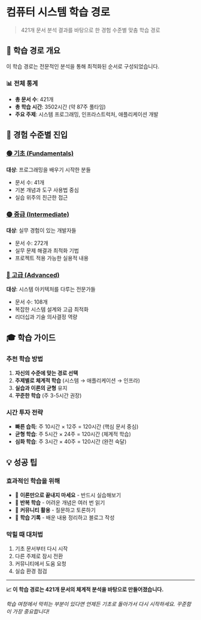 # 컴퓨터 시스템 학습 경로

> 421개 문서 분석 결과를 바탕으로 한 경험 수준별 맞춤 학습 경로

## 🎯 학습 경로 개요

이 학습 경로는 전문적인 분석을 통해 최적화된 순서로 구성되었습니다.

### 📊 전체 통계

- **총 문서 수**: 421개
- **총 학습 시간**: 3502시간 (약 87주 풀타임)
- **주요 주제**: 시스템 프로그래밍, 인프라스트럭처, 애플리케이션 개발

## 🚀 경험 수준별 진입

### [🟢 기초 (Fundamentals)](./fundamentals/)

**대상**: 프로그래밍을 배우기 시작한 분들

- 문서 수: 41개
- 기본 개념과 도구 사용법 중심
- 실습 위주의 친근한 접근

### [🟡 중급 (Intermediate)](./intermediate/)  

**대상**: 실무 경험이 있는 개발자들

- 문서 수: 272개
- 실무 문제 해결과 최적화 기법
- 프로젝트 적용 가능한 실용적 내용

### [🔴 고급 (Advanced)](./advanced/)

**대상**: 시스템 아키텍처를 다루는 전문가들

- 문서 수: 108개  
- 복잡한 시스템 설계와 고급 최적화
- 리더십과 기술 의사결정 역량

## 🎓 학습 가이드

### 추천 학습 방법

1. **자신의 수준에 맞는 경로 선택**
2. **주제별로 체계적 학습** (시스템 → 애플리케이션 → 인프라)
3. **실습과 이론의 균형** 유지
4. **꾸준한 학습** (주 3-5시간 권장)

### 시간 투자 전략

- **빠른 습득**: 주 10시간 × 12주 = 120시간 (핵심 문서 중심)
- **균형 학습**: 주 5시간 × 24주 = 120시간 (체계적 학습)
- **심화 학습**: 주 3시간 × 40주 = 120시간 (완전 숙달)

## 💡 성공 팁

### 효과적인 학습을 위해

- 📖 **이론만으로 끝내지 마세요** - 반드시 실습해보기
- 🔄 **반복 학습** - 어려운 개념은 여러 번 읽기  
- 🤝 **커뮤니티 활용** - 질문하고 토론하기
- 📝 **학습 기록** - 배운 내용 정리하고 블로그 작성

### 막힐 때 대처법

1. 기초 문서부터 다시 시작
2. 다른 주제로 잠시 전환
3. 커뮤니티에서 도움 요청
4. 실습 환경 점검

---

**📈 이 학습 경로는 421개 문서의 체계적 분석을 바탕으로 만들어졌습니다.**

*학습 여정에서 막히는 부분이 있다면 언제든 기초로 돌아가서 다시 시작하세요. 꾸준함이 가장 중요합니다!*
